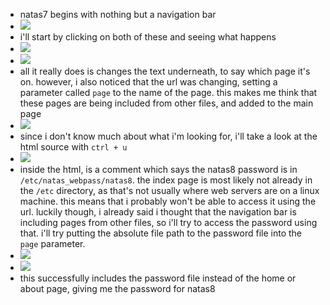 - natas7 begins with nothing but a navigation bar
- ![](https://remnote-user-data.s3.amazonaws.com/cDAyMka9E0hNb8XUzE6cohqt0ascOK9K8OUrDfKCUYKeXkZuVRzWmQq9ZIQWZYK_Ix8nY9vGOCJGqZ2nwP2q8nt0C3KV30tB0cQdJUwoE9RnZzElDrsbfdPSk-Y_qbKp.png)
- i'll start by clicking on both of these and seeing what happens
- ![](https://remnote-user-data.s3.amazonaws.com/DYrjrnuVb5C8dpotzpEobIqHiY6GnF60I7-WbZx-nKGzHuVfsnKMrxmUMnRv9TQuDNZg7bNlxE-VpK5fG4XXQDCIzNpcB_GTmsznJ_qIuRxmL4opd0Q92g_93slR41hH.png)
- ![](https://remnote-user-data.s3.amazonaws.com/1hQWB1vP4dtYtr8rzaebThknQADeQSAk2z0bb0pP02vEFbotNj52AMvNv6vcfIZE-V3erst-277w_HcgFYQA5QGHRyn_9XTW0iCL6hIsfOUjwjpDoY0ifEsYrjVcUU_p.png)
- all it really does is changes the text underneath, to say which page it's on. however, i also noticed that the url was changing, setting a parameter called `page` to the name of the page. this makes me think that these pages are being included from other files, and added to the main page
- ![](https://remnote-user-data.s3.amazonaws.com/f5Mat1Bu8S74aTRzbGOx16tTUhqWCdi9wxlI7ilO7Tg6CQqoJ_70pPPxXMSN-JOWsMMiywuccn31FiN72tnUrSbOOE8fAoTKRvzropSG7uOh8r3XDLG3rgKfv-lwnMMN.png)
- since i don't know much about what i'm looking for, i'll take a look at the html source with `ctrl + u`
- ![](https://remnote-user-data.s3.amazonaws.com/Qo8v6PMV0r6tyHLtlXoya43Atmw1Rm6XIM8bsVvDpIeTOSwTBeW6PH3hw899RohrbjkuEBXaXTJZ-KuHeC4pcSwl0IBxQTFN1_UwuT608NLiwNQ9ney32vSCaEnj7TkG.png)
- inside the html, is a comment which says the natas8 password is in `/etc/natas_webpass/natas8`. the index page is most likely not already in the `/etc` directory, as that's not usually where web servers are on a linux machine. this means that i probably won't be able to access it using the url. luckily though, i already said i thought that the navigation bar is including pages from other files, so i'll try to access the password using that. i'll try putting the absolute file path to the password file into the `page` parameter.
- ![](https://remnote-user-data.s3.amazonaws.com/g6P_HkvinkmMrnDmd2PO17fH099uHWojhpGrVjPd4jESOUA550n1LerlV47RYB8k_9IzVV1AaqMvCa9TfDXShyOUgnTT80Uuwp8Mtl_FHO_IzFkah9GW33f4Y2XouFk9.png)
- ![](https://remnote-user-data.s3.amazonaws.com/oGcB0smCKRpigFVmNyaJhoSnSTbbIuYe9hmp50Y1wFmL8QSXQyVFpH4xVBjQ-1keMXlIqWt9NxDTHlzvUHrfO0wKURmVE2xkCyiXOperqGAl2S6J528mQ9aYaMtDySg2.png)
- this successfully includes the password file instead of the home or about page, giving me the password for natas8
